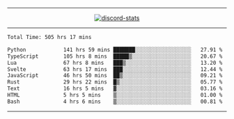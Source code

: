 <a href="https://www.github.com/ripavoid" target="_blank" rel="noreferrer">

-------

<div align='center'>
    <a href='https://discordapp.com/users/825178146797518881'>
        <img align='center' alt='discord-stats' src='https://api.discord-status.me/825178146797518881?nitro&boost=4&gradient=%231e0b1a%2C%23000000%2C%23000000%2C%23160316'></img>
    </a>
</div>

-------

<!--START_SECTION:waka-->

```txt
Total Time: 505 hrs 17 mins

Python            141 hrs 59 mins ███████░░░░░░░░░░░░░░░░░░   27.91 %
TypeScript        105 hrs 8 mins  █████▒░░░░░░░░░░░░░░░░░░░   20.67 %
Lua               67 hrs 8 mins   ███▒░░░░░░░░░░░░░░░░░░░░░   13.20 %
Svelte            63 hrs 17 mins  ███░░░░░░░░░░░░░░░░░░░░░░   12.44 %
JavaScript        46 hrs 50 mins  ██▒░░░░░░░░░░░░░░░░░░░░░░   09.21 %
Rust              29 hrs 22 mins  █▒░░░░░░░░░░░░░░░░░░░░░░░   05.77 %
Text              16 hrs 5 mins   ▓░░░░░░░░░░░░░░░░░░░░░░░░   03.16 %
HTML              5 hrs 5 mins    ▒░░░░░░░░░░░░░░░░░░░░░░░░   01.00 %
Bash              4 hrs 6 mins    ▒░░░░░░░░░░░░░░░░░░░░░░░░   00.81 %
```

<!--END_SECTION:waka-->

-------
